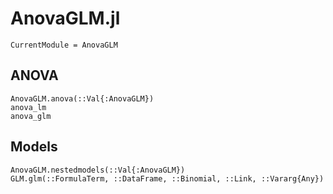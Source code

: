 # AnovaGLM.jl
```@meta
CurrentModule = AnovaGLM
```

## ANOVA
```@docs
AnovaGLM.anova(::Val{:AnovaGLM})
anova_lm
anova_glm
```

## Models
```@docs
AnovaGLM.nestedmodels(::Val{:AnovaGLM})
GLM.glm(::FormulaTerm, ::DataFrame, ::Binomial, ::Link, ::Vararg{Any})
```
